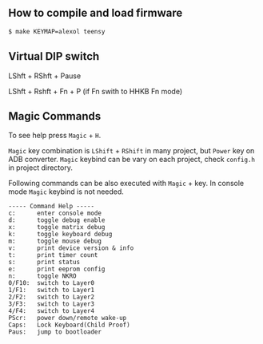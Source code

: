How to compile and load firmware
--------------

```` sh
$ make KEYMAP=alexol teensy
````

Virtual DIP switch
--------------

LShft + RShft + Pause

LShft + Rshft + Fn + P (if Fn swith to HHKB Fn mode)

Magic Commands
--------------
To see help press `Magic` + `H`.

`Magic` key combination is `LShift` + `RShift` in many project, but `Power` key on ADB converter.
`Magic` keybind can be vary on each project, check `config.h` in project directory.

Following commands can be also executed with `Magic` + key. In console mode `Magic` keybind is not needed.

    ----- Command Help -----
    c:      enter console mode
    d:      toggle debug enable
    x:      toggle matrix debug
    k:      toggle keyboard debug
    m:      toggle mouse debug
    v:      print device version & info
    t:      print timer count
    s:      print status
    e:      print eeprom config
    n:      toggle NKRO
    0/F10:  switch to Layer0
    1/F1:   switch to Layer1
    2/F2:   switch to Layer2
    3/F3:   switch to Layer3
    4/F4:   switch to Layer4
    PScr:   power down/remote wake-up
    Caps:   Lock Keyboard(Child Proof)
    Paus:   jump to bootloader
